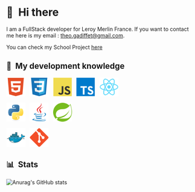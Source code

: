 # 👋 &nbsp;Hi there

I am a FullStack developer for Leroy Merlin France. If you want to contact me here is my email : theo.gadiffet@gmail.com.

You can check my School Project [here](https://github.com/CESI-Project)

## 🧰 &nbsp;My development knowledge

<img src="https://raw.githubusercontent.com/devicons/devicon/1119b9f84c0290e0f0b38982099a2bd027a48bf1/icons/html5/html5-plain.svg" alt="HTML5" width="50" height="50"/> &nbsp; 
<img src="https://raw.githubusercontent.com/devicons/devicon/1119b9f84c0290e0f0b38982099a2bd027a48bf1/icons/css3/css3-original.svg" alt="CSS3" width="50" height="50"/> &nbsp;
<img src="https://raw.githubusercontent.com/devicons/devicon/1119b9f84c0290e0f0b38982099a2bd027a48bf1/icons/javascript/javascript-original.svg" alt="JavaScript" width="50" height="50"/> &nbsp;
<img src="https://raw.githubusercontent.com/devicons/devicon/master/icons/typescript/typescript-original.svg" alt="TypeScript" width="50" height="50"/> &nbsp;
<img src="https://raw.githubusercontent.com/devicons/devicon/1119b9f84c0290e0f0b38982099a2bd027a48bf1/icons/react/react-original.svg" alt="ReactJS" width="50" height="50"/> &nbsp;

<img src="https://raw.githubusercontent.com/devicons/devicon/master/icons/python/python-original.svg" alt="Python" width="50" height="50"/> &nbsp;
<img src="https://raw.githubusercontent.com/devicons/devicon/master/icons/java/java-original.svg" alt="Java" width="50" height="50"/> &nbsp;
<img src="https://raw.githubusercontent.com/devicons/devicon/master/icons/spring/spring-original.svg" alt="Spring" width="50" height="50"/> &nbsp;

<img src="https://raw.githubusercontent.com/devicons/devicon/master/icons/docker/docker-original.svg" alt="Docker" width="50" height="50"/> &nbsp;
<img src="https://raw.githubusercontent.com/devicons/devicon/master/icons/git/git-original.svg" alt="Git" width="50" height="50"/> &nbsp;

## 📊 &nbsp;Stats

![Anurag's GitHub stats](https://github-readme-stats.vercel.app/api?username=Gadiffet&count_private=true&show_icons=true&theme=dracula)
